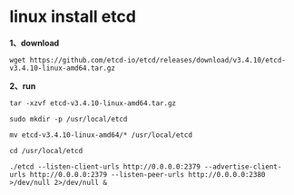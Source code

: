 # linux install etcd

**1、download**

`wget https://github.com/etcd-io/etcd/releases/download/v3.4.10/etcd-v3.4.10-linux-amd64.tar.gz`

**2、run**

`tar -xzvf etcd-v3.4.10-linux-amd64.tar.gz`

`sudo mkdir -p /usr/local/etcd`

`mv etcd-v3.4.10-linux-amd64/* /usr/local/etcd`

`cd /usr/local/etcd `

`./etcd --listen-client-urls http://0.0.0.0:2379 --advertise-client-urls http://0.0.0.0:2379 --listen-peer-urls http://0.0.0.0:2380 >/dev/null 2>/dev/null & `


